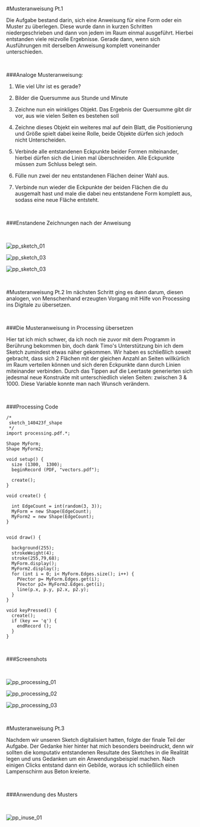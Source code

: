 #Musteranweisung Pt.1

Die Aufgabe bestand darin, sich eine Anweisung für eine Form oder ein Muster zu überlegen. Diese wurde dann in kurzen Schritten niedergeschrieben und dann von jedem im Raum einmal ausgeführt. Hierbei entstanden viele reizvolle Ergebnisse. Gerade dann, wenn sich Ausführungen mit derselben Anweisung komplett voneinander unterschieden.

</br>

###Analoge Musteranweisung:

1. Wie viel Uhr ist es gerade?
 
2. Bilder die Quersumme aus Stunde und Minute

3. Zeichne nun ein winkliges Objekt. Das Ergebnis der Quersumme gibt dir vor, aus wie vielen Seiten es bestehen soll

4. Zeichne dieses Objekt ein weiteres mal auf dein Blatt, die Positionierung und Größe spielt dabei keine Rolle, beide Objekte dürfen sich jedoch nicht 
Unterscheiden.

5. Verbinde alle entstandenen Eckpunkte beider Formen miteinander, hierbei dürfen sich die Linien mal überschneiden. Alle Eckpunkte müssen zum Schluss belegt sein.

6. Fülle nun zwei der neu entstandenen Flächen deiner Wahl aus.

7. Verbinde nun wieder die Eckpunkte der beiden Flächen die du ausgemalt hast und male die dabei neu entstandene Form komplett aus, sodass eine neue Fläche entsteht. 

</br>

###Enstandene Zeichnungen nach der Anweisung

</br>

![pp_sketch_01](https://raw.githubusercontent.com/FH-Potsdam/2014-SoSe-11EG-B-input-output/master/excercises/IoannisSar/01_patternprocedure/02_images/pp_sketch_01.jpg)

![pp_sketch_03](https://raw.githubusercontent.com/FH-Potsdam/2014-SoSe-11EG-B-input-output/master/excercises/IoannisSar/01_patternprocedure/02_images/pp_sketch_02.jpg)

![pp_sketch_03](https://raw.githubusercontent.com/FH-Potsdam/2014-SoSe-11EG-B-input-output/master/excercises/IoannisSar/01_patternprocedure/02_images/pp_sketch_03.jpg)

</br>

#Musteranweisung Pt.2
Im nächsten Schritt ging es dann darum, diesen analogen, von Menschenhand erzeugten Vorgang mit Hilfe von Processing ins Digitale zu übersetzen.

</br>

###Die Musteranweisung in Processing übersetzen


Hier tat ich mich schwer, da ich noch nie zuvor mit dem Programm in Berührung bekommen bin, doch dank Timo's Unterstützung bin ich dem Sketch zumindest etwas näher gekommen. Wir haben es schließlich soweit gebracht, dass sich 2 Flächen mit der gleichen Anzahl an Seiten willkürlich im Raum verteilen können und sich deren Eckpunkte dann durch Linien miteinander verbinden. Durch das Tippen auf die Leertaste generierten sich jedesmal neue Konstrukte mit unterschiedlich vielen Seiten: zwischen 3 & 1000. Diese Variable konnte man nach Wunsch verändern.

</br>

###Processing Code

```
/* 
 sketch_140423f_shape 
 */
import processing.pdf.*;

Shape MyForm;
Shape MyForm2;

void setup() {
  size (1300,  1300);
  beginRecord (PDF, "vectors.pdf");

  create();
}

void create() {

  int EdgeCount = int(random(3, 3)); 
  MyForm = new Shape(EdgeCount);
  MyForm2 = new Shape(EdgeCount);
} 


void draw() {

  background(255);
  strokeWeight(4);
  stroke(255,79,68);
  MyForm.display();
  MyForm2.display();
  for (int i = 0; i< MyForm.Edges.size(); i++) {
    PVector p= MyForm.Edges.get(i);
    PVector p2= MyForm2.Edges.get(i);
    line(p.x, p.y, p2.x, p2.y);
  }
}

void keyPressed() {
  create();
  if (key == 'q') {
    endRecord (); 
  }
}
```
</br>

###Screenshots

</br>

![pp_processing_01](https://raw.githubusercontent.com/FH-Potsdam/2014-SoSe-11EG-B-input-output/master/excercises/IoannisSar/01_patternprocedure/02_images/pp_processing_01.jpg)

![pp_processing_02](https://raw.githubusercontent.com/FH-Potsdam/2014-SoSe-11EG-B-input-output/master/excercises/IoannisSar/01_patternprocedure/02_images/pp_processing_02.jpg)

![pp_processing_03](https://raw.githubusercontent.com/FH-Potsdam/2014-SoSe-11EG-B-input-output/master/excercises/IoannisSar/01_patternprocedure/02_images/pp_processing_03.jpg)

</br>

#Musteranweisung Pt.3


Nachdem wir unseren Sketch digitalisiert hatten, folgte der finale Teil der Aufgabe. Der Gedanke hier hinter hat mich besonders beeindruckt, denn wir sollten die komputativ entstandenen Resultate des Sketches in die Realität legen und uns Gedanken um ein Anwendungsbeispiel machen. Nach einigen Clicks entstand dann ein Gebilde, woraus ich schließlich einen Lampenschirm aus Beton kreierte.

</br>

###Anwendung des Musters

</br>

![pp_inuse_01](https://raw.githubusercontent.com/FH-Potsdam/2014-SoSe-11EG-B-input-output/master/excercises/IoannisSar/01_patternprocedure/02_images/pp_inuse_01.jpg)







